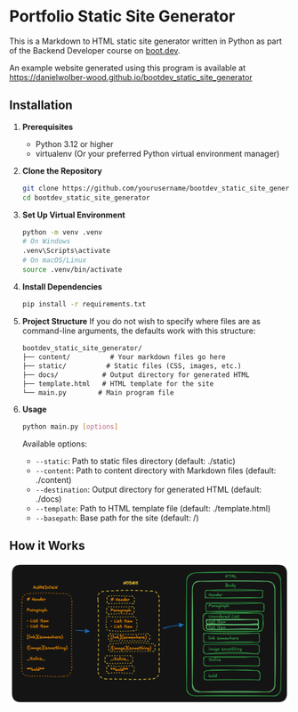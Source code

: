 # Portfolio Static Site Generator

This is a Markdown to HTML static site generator written in Python as part of the Backend Developer course on [boot.dev](https://boot.dev). 

An example website generated using this program is available at https://danielwolber-wood.github.io/bootdev_static_site_generator

## Installation

1. **Prerequisites**
   - Python 3.12 or higher
   - virtualenv (Or your preferred Python virtual environment manager)

2. **Clone the Repository**
   ```bash
   git clone https://github.com/yourusername/bootdev_static_site_generator.git
   cd bootdev_static_site_generator
   ```

3. **Set Up Virtual Environment**
   ```bash
   python -m venv .venv
   # On Windows
   .venv\Scripts\activate
   # On macOS/Linux
   source .venv/bin/activate
   ```

4. **Install Dependencies**
   ```bash
   pip install -r requirements.txt
   ```

5. **Project Structure**
   If you do not wish to specify where files are as command-line arguments, the defaults work with this structure:
   ```
   bootdev_static_site_generator/
   ├── content/          # Your markdown files go here
   ├── static/          # Static files (CSS, images, etc.)
   ├── docs/           # Output directory for generated HTML
   ├── template.html   # HTML template for the site
   └── main.py        # Main program file
   ```

6. **Usage**
   ```bash
   python main.py [options]
   ```

   Available options:
   - `--static`: Path to static files directory (default: ./static)
   - `--content`: Path to content directory with Markdown files (default: ./content)
   - `--destination`: Output directory for generated HTML (default: ./docs)
   - `--template`: Path to HTML template file (default: ./template.html)
   - `--basepath`: Base path for the site (default: /)
 
## How it Works

![Program Processing.png](Program%20Processing.png)

